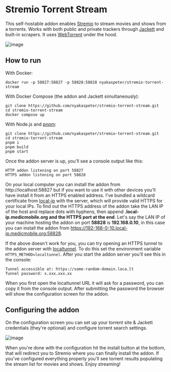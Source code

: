 # Stremio Torrent Stream

This self-hostable addon enables [Stremio](https://www.stremio.com/) to stream movies and shows from a torrents. Works with both public and private trackers through [Jackett](https://github.com/Jackett/Jackett) and built-in scrapers. It uses [WebTorrent](https://github.com/webtorrent/webtorrent) under the hood.

![image](https://github.com/nyakaspeter/stremio-torrent-stream/assets/43880678/42040b81-2bf5-43f0-b827-9d62c3a1d79c)

## How to run

With Docker:
```
docker run -p 58827:58827 -p 58828:58828 nyakaspeter/stremio-torrent-stream
```

With Docker Compose (the addon and Jackett simultaneously):
```
git clone https://github.com/nyakaspeter/stremio-torrent-stream.git
cd stremio-torrent-stream
docker compose up
```

With Node.js and [pnpm](https://pnpm.io/installation):
```
git clone https://github.com/nyakaspeter/stremio-torrent-stream.git
cd stremio-torrent-stream
pnpm i
pnpm build
pnpm start
```

Once the addon server is up, you'll see a console output like this:
```
HTTP addon listening on port 58827
HTTPS addon listening on port 58828
```

On your local computer you can install the addon from http://localhost:58827 but if you want to use it with other devices you'll have install it from an HTTPS enabled address. I've bundled a wildcard certificate from [local-ip](https://local-ip.medicmobile.org/) with the server, which will provide valid HTTPS for your local IPs. To find out the HTTPS address of the addon take the LAN IP of the host and replace dots with hyphens, then append **.local-ip.medicmobile.org and the HTTPS port at the end**. Let's say the LAN IP of your machine hosting the addon on port **58828** is **192.168.0.10**, in this case you can install the addon from https://192-168-0-10.local-ip.medicmobile.org:58828.

If the above doesn't work for you, you can try opening an HTTPS tunnel to the addon server with [localtunnel](https://theboroer.github.io/localtunnel-www/). To do this set the environment variable `HTTPS_METHOD=localtunnel`. After you start the addon server you'll see this in the console:
```
Tunnel accessible at: https://some-random-domain.loca.lt
Tunnel password: x.xxx.xxx.xx
```

When you first open the localtunnel URL it will ask for a password, you can copy it from the console output. After submitting the password the browser will show the configuration screen for the addon.

## Configuring the addon

On the configuration screen you can set up your torrent site & Jackett credentials (they're optional) and configure torrent search settings.

![image](https://github.com/nyakaspeter/stremio-torrent-stream/assets/43880678/d9a581a9-8036-44ab-942a-3750261cb50c)

When you're done with the configuration hit the install button at the bottom, that will redirect you to Stremio where you can finally install the addon. If you've configured everything properly you'll see torrent results populating the stream list for movies and shows. Enjoy streaming!
